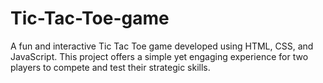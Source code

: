 # Tic-Tac-Toe-game
A fun and interactive Tic Tac Toe game developed using HTML, CSS, and JavaScript. This project offers a simple yet engaging experience for two players to compete and test their strategic skills.

